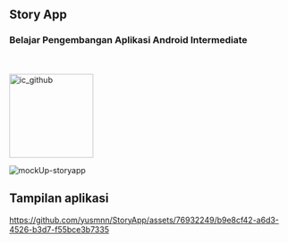 ## Story App
### Belajar Pengembangan Aplikasi Android Intermediate
<br><br>
<img src="https://github.com/yusmnn/StoryApp/assets/76932249/51bcd150-073a-4c9b-b267-bc40e3c0c393" alt="ic_github" width="150" height="150">

![mockUp-storyapp](https://github.com/yusmnn/StoryApp/assets/76932249/33fbf2fd-a5c8-4192-857f-e7ff82ab5011)

## Tampilan aplikasi

 https://github.com/yusmnn/StoryApp/assets/76932249/b9e8cf42-a6d3-4526-b3d7-f55bce3b7335


